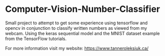 # Computer-Vision-Number-Classifier
Small project to attempt to get some experience using tensorflow and opencv in conjunction to classify written numbers as viewed from my webcam. Using the keras sequential model and the MNIST dataset example from the TensorFlow tutorials.

For more information visit my website: https://www.tanneroleksiuk.ca/

